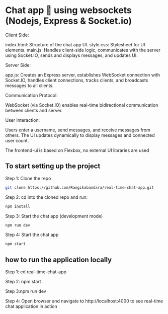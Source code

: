# Chat app 💬 using websockets (Nodejs, Express & Socket.io)

Client Side:

index.html: Structure of the chat app UI.
style.css: Stylesheet for UI elements.
main.js: Handles client-side logic, communicates with the server using Socket.IO, sends and displays messages, and updates UI.

Server Side:

app.js: Creates an Express server, establishes WebSocket connection with Socket.IO, handles client connections, tracks clients, and broadcasts messages to all clients.

Communication Protocol:

WebSocket (via Socket.IO) enables real-time bidirectional communication between clients and server.

User Interaction:

Users enter a username, send messages, and receive messages from others. The UI updates dynamically to display messages and connected user count.

The frontend-ui is based on Flexbox, no external UI libraries are used

## To start setting up the project

Step 1: Clone the repo

```bash
git clone https://github.com/Rangikabandara/real-time-chat-app.git
```

Step 2: cd into the cloned repo and run:

```bash
npm install
```

Step 3: Start the chat app (development mode)

```bash
npm run dev
```

Step 4: Start the chat app

```bash
npm start
```

## how to run the application locally

Step 1: cd real-time-chat-app

Step 2: npm start

Step 3:npm run dev

Step 4: Open browser and navigate to http://localhost:4000 to see real-time chat application in action

